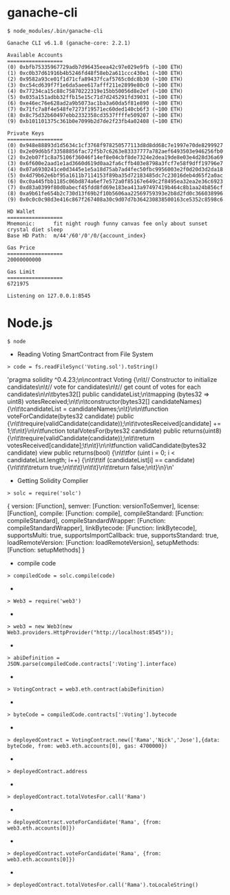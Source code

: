 # ganache-cli
```
$ node_modules/.bin/ganache-cli
```
```
Ganache CLI v6.1.8 (ganache-core: 2.2.1)

Available Accounts
==================
(0) 0xbfb75335967729adb7d96435eea42c97e029e9fb (~100 ETH)
(1) 0xc0b37d61916b4b5246fd48f58eb2a611ccc430e1 (~100 ETH)
(2) 0x9582a93ce01f1d71cfa89437fcaf5765c0dc8b30 (~100 ETH)
(3) 0xc54cd639f7f1e6da5aee617afff211e2899e80c0 (~100 ETH)
(4) 0x77234ca15c88c75870222319e15bb50056d8e2ef (~100 ETH)
(5) 0x035a151adbb32ffb15e15c71d7d245291fd39031 (~100 ETH)
(6) 0xe46ec76e628ad2a9b5073ac1ba3a60da5f81e890 (~100 ETH)
(7) 0x71fc7a8f4e548fe7273f19571ec60ded140cb6f3 (~100 ETH)
(8) 0x8c75d32b60497ebb2332358cd3537ffffe509207 (~100 ETH)
(9) 0xb101101375c361b0e7099b2d7de2f23fb4a02408 (~100 ETH)

Private Keys
==================
(0) 0x948e88893d1d5634c1cf3768f978250577113d8d8dd68c7e1997e70de8299927
(1) 0x2e09d6b5f33588856fac72f5b7c6263e83337777a782aef6493503e946256fb0
(2) 0x2eb07f1c8a75106f36046f14ef8e04cbf8de7324e2dea19de8e03e4d28d36a69
(3) 0x6f600e2aad1e1ad3660d619d0aa2fa6cffb403e8798a3fcf7e58f9dff19796e7
(4) 0x07a6930241ce0d3445e1e5a18d75ab7ad4fec50fbc9956003e2f0d20d3d2da18
(5) 0x4d79b62e6bf95a1611b7114153f89ba35d72183485dc7c23016deb4d65f2a0ac
(6) 0xc0a445fbb1185c06bd874a6ef7e572a0f85167e649c2f8495ea32ea2e36c6923
(7) 0xd83a0399f80d0abecf45fdd8fd69e183ea413a97497419b464c8b1aa24b856cf
(8) 0xa9b61fe654b2c730d13f69b2f10b5606aa22569759393e2b8d2fd0c366038996
(9) 0x0c0c0c98d3e416c867f267408a30c9d07d7b364230838500163ce5352c8598c6

HD Wallet
==================
Mnemonic:      fit night rough funny canvas fee only about sunset crystal diet sleep
Base HD Path:  m/44'/60'/0'/0/{account_index}

Gas Price
==================
20000000000

Gas Limit
==================
6721975

Listening on 127.0.0.1:8545
```


# Node.js
```
$ node
```

* Reading Voting SmartContract from File System 
```
> code = fs.readFileSync('Voting.sol').toString()
```

'pragma solidity ^0.4.23;\n\ncontract Voting {\n\t// Constructor to initialize candidates\n\t// vote for candidates\n\t// get count of votes for each candidates\n\n\tbytes32[] public candidateList;\n\tmapping (bytes32 => uint8) votesReceived;\n\t\n\tconstructor(bytes32[] candidateNames) {\n\t\tcandidateList = candidateNames;\n\t}\n\n\tfunction voteForCandidate(bytes32 candidate) public {\n\t\trequire(validCandidate(candidate));\n\t\tvotesReceived[candidate] += 1;\t\n\t}\n\n\tfunction totalVotesFor(bytes32 candidate) public returns(uint8) {\n\t\trequire(validCandidate(candidate));\n\t\treturn votesReceived[candidate];\t\n\t}\n\n\tfunction validCandidate(bytes32 candidate) view public returns(bool) {\n\t\tfor (uint i = 0; i < candidateList.length; i++) {\n\t\t\tif (candidateList[i] == candidate) {\n\t\t\t\treturn true;\n\t\t\t}\n\t\t}\n\t\treturn false;\n\t}\n}\n'

* Getting Solidity Complier
```
> solc = require('solc')
```
{ version: [Function],
  semver: [Function: versionToSemver],
  license: [Function],
  compile: [Function: compile],
  compileStandard: [Function: compileStandard],
  compileStandardWrapper: [Function: compileStandardWrapper],
  linkBytecode: [Function: linkBytecode],
  supportsMulti: true,
  supportsImportCallback: true,
  supportsStandard: true,
  loadRemoteVersion: [Function: loadRemoteVersion],
  setupMethods: [Function: setupMethods] }
 

* compile code
```
> compiledCode = solc.compile(code)
```


* 
```
> Web3 = require('web3')
```
* 
```
> web3 = new Web3(new Web3.providers.HttpProvider("http://localhost:8545"));
```
* 
```
> abiDefinition = JSON.parse(compiledCode.contracts[':Voting'].interface)
```
* 
```
> VotingContract = web3.eth.contract(abiDefinition)
```
* 
```
> byteCode = compiledCode.contracts[':Voting'].bytecode
```
* 
```
> deployedContract = VotingContract.new(['Rama','Nick','Jose'],{data: byteCode, from: web3.eth.accounts[0], gas: 4700000})
```
* 
```
> deployedContract.address
```
* 
```
> deployedContract.totalVotesFor.call('Rama')
```
* 
```
> deployedContract.voteForCandidate('Rama', {from: web3.eth.accounts[0]})
```
* 
```
> deployedContract.voteForCandidate('Rama', {from: web3.eth.accounts[0]})
```
* 
```
> deployedContract.totalVotesFor.call('Rama').toLocaleString()
```
